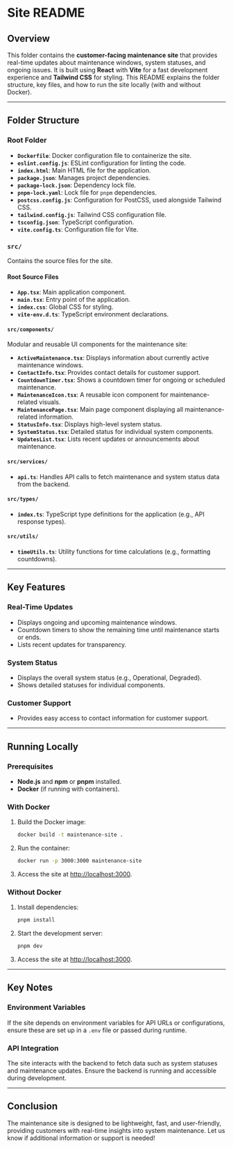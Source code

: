 # Site README

## Overview
This folder contains the **customer-facing maintenance site** that provides real-time updates about maintenance windows, system statuses, and ongoing issues. It is built using **React** with **Vite** for a fast development experience and **Tailwind CSS** for styling. This README explains the folder structure, key files, and how to run the site locally (with and without Docker).

---

## Folder Structure

### **Root Folder**
- **`Dockerfile`**: Docker configuration file to containerize the site.
- **`eslint.config.js`**: ESLint configuration for linting the code.
- **`index.html`**: Main HTML file for the application.
- **`package.json`**: Manages project dependencies.
- **`package-lock.json`**: Dependency lock file.
- **`pnpm-lock.yaml`**: Lock file for `pnpm` dependencies.
- **`postcss.config.js`**: Configuration for PostCSS, used alongside Tailwind CSS.
- **`tailwind.config.js`**: Tailwind CSS configuration file.
- **`tsconfig.json`**: TypeScript configuration.
- **`vite.config.ts`**: Configuration file for Vite.

### **`src/`**
Contains the source files for the site.

#### **Root Source Files**
- **`App.tsx`**: Main application component.
- **`main.tsx`**: Entry point of the application.
- **`index.css`**: Global CSS for styling.
- **`vite-env.d.ts`**: TypeScript environment declarations.

#### **`src/components/`**
Modular and reusable UI components for the maintenance site:
- **`ActiveMaintenance.tsx`**: Displays information about currently active maintenance windows.
- **`ContactInfo.tsx`**: Provides contact details for customer support.
- **`CountdownTimer.tsx`**: Shows a countdown timer for ongoing or scheduled maintenance.
- **`MaintenanceIcon.tsx`**: A reusable icon component for maintenance-related visuals.
- **`MaintenancePage.tsx`**: Main page component displaying all maintenance-related information.
- **`StatusInfo.tsx`**: Displays high-level system status.
- **`SystemStatus.tsx`**: Detailed status for individual system components.
- **`UpdatesList.tsx`**: Lists recent updates or announcements about maintenance.

#### **`src/services/`**
- **`api.ts`**: Handles API calls to fetch maintenance and system status data from the backend.

#### **`src/types/`**
- **`index.ts`**: TypeScript type definitions for the application (e.g., API response types).

#### **`src/utils/`**
- **`timeUtils.ts`**: Utility functions for time calculations (e.g., formatting countdowns).

---

## Key Features

### Real-Time Updates
- Displays ongoing and upcoming maintenance windows.
- Countdown timers to show the remaining time until maintenance starts or ends.
- Lists recent updates for transparency.

### System Status
- Displays the overall system status (e.g., Operational, Degraded).
- Shows detailed statuses for individual components.

### Customer Support
- Provides easy access to contact information for customer support.

---

## Running Locally

### **Prerequisites**
- **Node.js** and **npm** or **pnpm** installed.
- **Docker** (if running with containers).

### **With Docker**
1. Build the Docker image:
   ```bash
   docker build -t maintenance-site .
   ```
2. Run the container:
   ```bash
   docker run -p 3000:3000 maintenance-site
   ```
3. Access the site at [http://localhost:3000](http://localhost:3000).

### **Without Docker**
1. Install dependencies:
   ```bash
   pnpm install
   ```
2. Start the development server:
   ```bash
   pnpm dev
   ```
3. Access the site at [http://localhost:3000](http://localhost:3000).

---

## Key Notes

### **Environment Variables**
If the site depends on environment variables for API URLs or configurations, ensure these are set up in a `.env` file or passed during runtime.

### **API Integration**
The site interacts with the backend to fetch data such as system statuses and maintenance updates. Ensure the backend is running and accessible during development.

---

## Conclusion
The maintenance site is designed to be lightweight, fast, and user-friendly, providing customers with real-time insights into system maintenance. Let us know if additional information or support is needed!